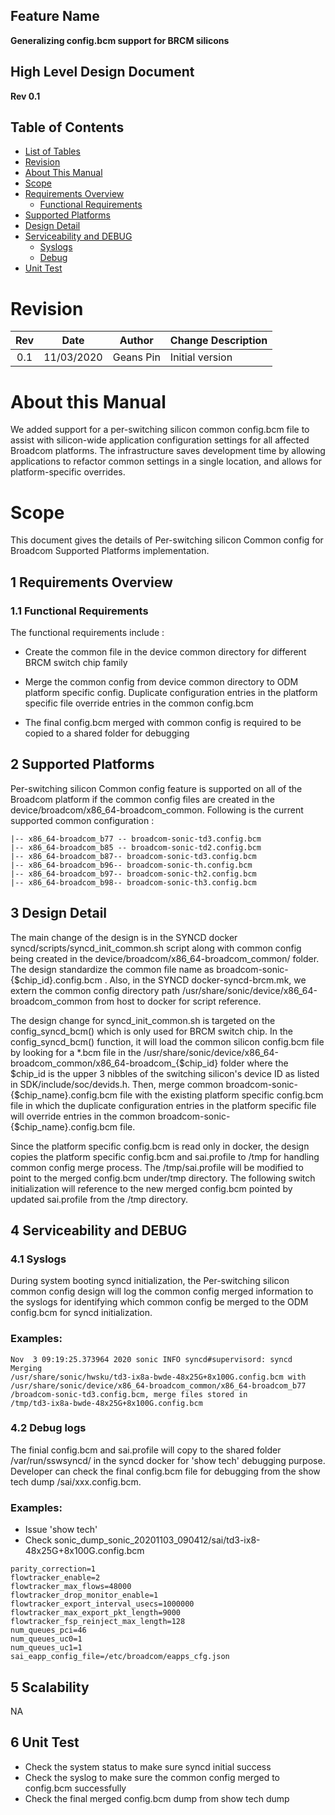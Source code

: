 ## Feature Name
**Generalizing config.bcm support for BRCM silicons**

## High Level Design Document
**Rev 0.1**

## Table of Contents
 * [List of Tables](#list-of-tables)
 * [Revision](#revision)
 * [About This Manual](#about-this-manual)
 * [Scope](#scope)
 * [Requirements Overview](#requirements-overview)
    * [Functional Requirements](#functional-requirements)
 * [Supported Platforms](#supported-platforms)
 * [Design Detail](#design-overview)
 * [Serviceability and DEBUG](#serviceability-and-debug)
    * [Syslogs](#syslogs)
    * [Debug](#debug)
 * [Unit Test](#unit-test)


# Revision
| Rev |     Date    |       Author       | Change Description                |
|:---:|:-----------:|:------------------:|-----------------------------------|
| 0.1 | 11/03/2020  | Geans Pin          | Initial version                   |

# About this Manual
We added support for a per-switching silicon common config.bcm file to assist with silicon-wide application configuration settings for all affected Broadcom platforms. The infrastructure saves development time by allowing applications to refactor common settings in a single location, and allows for platform-specific overrides. 
  
# Scope
This document gives the details of Per-switching silicon Common config for Broadcom Supported Platforms implementation.


## 1 Requirements Overview


### 1.1	Functional Requirements
The functional requirements include :
- Create the common file in the device common directory for different  BRCM switch chip family

- Merge the common config from device common directory to ODM
platform specific config. Duplicate configuration entries in the platform specific file override entries in the common config.bcm

- The final config.bcm merged with common config is required to be copied to a shared folder for debugging   
  

## 2 Supported Platforms

Per-switching silicon Common config feature is supported on all of the Broadcom platform if the common config files are created in the device/broadcom/x86_64-broadcom_common. Following is the current supported common configuration :

```
|-- x86_64-broadcom_b77 -- broadcom-sonic-td3.config.bcm
|-- x86_64-broadcom_b85 -- broadcom-sonic-td2.config.bcm
|-- x86_64-broadcom_b87-- broadcom-sonic-td3.config.bcm
|-- x86_64-broadcom_b96-- broadcom-sonic-th.config.bcm
|-- x86_64-broadcom_b97-- broadcom-sonic-th2.config.bcm
|-- x86_64-broadcom_b98-- broadcom-sonic-th3.config.bcm
```
## 3 Design Detail
The main change of the design is in the SYNCD docker syncd/scripts/syncd_init_common.sh script along with common config being created in the device/broadcom/x86_64-broadcom_common/ folder. The design standardize the common file name as broadcom-sonic-{$chip_id}.config.bcm . Also, in the SYNCD docker-syncd-brcm.mk, we extern the common config directory path /usr/share/sonic/device/x86_64-broadcom_common from host to docker for script reference.

The design change for syncd_init_common.sh is targeted on the config_syncd_bcm() which is only used for BRCM switch chip. In the config_syncd_bcm() function, it will load the common silicon config.bcm file by looking for a *.bcm file in the  /usr/share/sonic/device/x86_64-broadcom_common/x86_64-broadcom_{$chip_id} folder where the $chip_id is the upper 3 nibbles of the switching silicon's device ID as listed in SDK/include/soc/devids.h. Then, merge common broadcom-sonic-{$chip_name}.config.bcm file with the existing platform specific config.bcm file in which the duplicate configuration entries in the platform specific file will override entries in the common broadcom-sonic-{$chip_name}.config.bcm file. 

Since the platform specific config.bcm is read only in docker, the design copies the platform specific config.bcm and sai.profile to /tmp for handling common config merge process. The /tmp/sai.profile will be modified to point to the merged config.bcm under/tmp directory. The following switch initialization will reference to the new merged config.bcm pointed by updated sai.profile from the /tmp directory.


## 4 Serviceability and DEBUG
### 4.1 Syslogs
During system booting syncd initialization, the Per-switching silicon common config design will log the common config merged information to the syslogs for identifying which common config be merged to the ODM config.bcm for syncd initialization.

### Examples:
```
Nov  3 09:19:25.373964 2020 sonic INFO syncd#supervisord: syncd Merging 
/usr/share/sonic/hwsku/td3-ix8a-bwde-48x25G+8x100G.config.bcm with
/usr/share/sonic/device/x86_64-broadcom_common/x86_64-broadcom_b77
/broadcom-sonic-td3.config.bcm, merge files stored in 
/tmp/td3-ix8a-bwde-48x25G+8x100G.config.bcm
```
### 4.2 Debug logs
The finial config.bcm and sai.profile will copy to the shared folder /var/run/sswsyncd/ in the syncd docker for 'show tech' debugging purpose. Developer can check the final config.bcm file for debugging from the show tech dump /sai/xxx.config.bcm.

### Examples:
- Issue 'show tech'
- Check sonic_dump_sonic_20201103_090412/sai/td3-ix8-48x25G+8x100G.config.bcm  
```
parity_correction=1  
flowtracker_enable=2  
flowtracker_max_flows=48000  
flowtracker_drop_monitor_enable=1  
flowtracker_export_interval_usecs=1000000  
flowtracker_max_export_pkt_length=9000  
flowtracker_fsp_reinject_max_length=128  
num_queues_pci=46  
num_queues_uc0=1  
num_queues_uc1=1  
sai_eapp_config_file=/etc/broadcom/eapps_cfg.json  
```

## 5 Scalability
NA
## 6 Unit Test
- Check the system status to make sure syncd initial success
- Check the syslog to make sure the common config merged to
   config.bcm successfully
- Check the final merged config.bcm dump from show tech dump 


